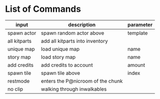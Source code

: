 

# List of Commands



| input | description | parameter | 
|  --  |  --  |  --  | 
| spawn actor | spawn random actor above | template | 
| all kitparts | add all kitparts into inventory |  | 
| unique map | load unique map | name | 
| story map | load story map | name | 
| add credits | add credits to account | amount | 
| spawn tile | spawn tile above | index | 
| restmode | enters the P@nicroom of the chunk |  | 
| no clip | walking through inwalkables |  | 

